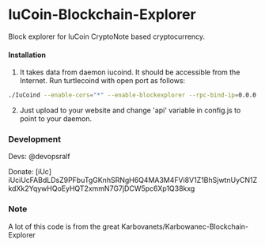 # IuCoin-Blockchain-Explorer
Block explorer for IuCoin CryptoNote based cryptocurrency.

#### Installation

1) It takes data from daemon iucoind. It should be accessible from the Internet. Run turtlecoind with open port as follows:
```bash
./IuCoind --enable-cors="*" --enable-blockexplorer --rpc-bind-ip=0.0.0.0 --rpc-bind-port=11896
```
2) Just upload to your website and change 'api' variable in config.js to point to your daemon.


### Development
Devs:
    @devopsralf

Donate: [iUc] iUciUcFABdLDsZ9PFbuTgGKnhSRNgH6Q4MA3M4FVi8V1Z1BhSjwtnUyCN1ZkdXk2YqywHQoEyHQT2xmmN7G7jDCW5pc6Xp1Q38kxg

### Note

A lot of this code is from the great Karbovanets/Karbowanec-Blockchain-Explorer
